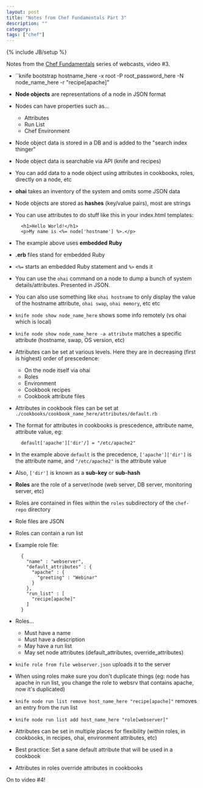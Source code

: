 ```yaml
---
layout: post
title: "Notes from Chef Fundamentals Part 3"
description: ""
category: 
tags: ["chef"]
---
```

{% include JB/setup %}

Notes from the [Chef Fundamentals](http://learn.getchef.com/fundamentals-series) series of webcasts, video #3.

* ``knife bootstrap hostname_here -x root -P root_password_here -N node_name_here -r "recipe[apache]"
* **Node objects** are representations of a node in JSON format
* Nodes can have properties such as...
	* Attributes
	* Run List
	* Chef Environment
* Node object data is stored in a DB and is added to the "search index thinger"
* Node object data is searchable via API (knife and recipes)
* You can add data to a node object using attributes in cookbooks, roles, directly on a node, etc
* **ohai** takes an inventory of the system and omits some JSON data
* Node objects are stored as **hashes** (key/value pairs), most are strings
* You can use attributes to do stuff like this in your index.html templates:

		<h1>Hello World!</h1>
		<p>My name is <%= node['hostname'] %>.</p>

* The example above uses **embedded Ruby**
* **.erb** files stand for embedded Ruby
* ``<%=`` starts an embedded Ruby statement and ``%>`` ends it
* You can use the ``ohai`` command on a node to dump a bunch of system details/attributes.  Presented in JSON.
* You can also use something like ``ohai hostname`` to only display the value of the hostname attribute, ``ohai swap``, ``ohai memory``, etc etc
* ``knife node show node_name_here`` shows some info remotely (vs ohai which is local)
* ``knife node show node_name_here -a attribute`` matches a specific attribute (hostname, swap, OS version, etc)
* Attributes can be set at various levels.  Here they are in decreasing (first is highest) order of prescedence:
	* On the node itself via ohai
	* Roles
	* Environment
	* Cookbook recipes
	* Cookbook attribute files
* Attributes in cookbook files can be set at ``./cookbooks/cookbook_name_here/attributes/default.rb``
* The format for attributes in cookbooks is prescedence, attribute name, attribute value, eg:

		default['apache']['dir'/] = "/etc/apache2"

* In the example above ``default`` is the precedence, ``['apache']['dir']`` is the attribute name, and ``"/etc/apache2"`` is the attribute value
* Also, ``['dir']`` is known as a **sub-key** or **sub-hash**
* **Roles** are the role of a server/node (web server, DB server, monitoring server, etc)
* Roles are contained in files within the ``roles`` subdirectory of the ``chef-repo`` directory
* Role files are JSON
* Roles can contain a run list
* Example role file:

		{
		  "name" : "webserver",
		  "default_attributes" : {
		    "apache" : {
			  "greeting" : "Webinar"
			}
		  },
		  "run_list" : [
		    "recipe[apache]"
		  ]
		}
		
* Roles...
	* Must have a name
	* Must have a description
	* May have a run list
	* May set node attributes (default_attributes, override_attributes)
* ``knife role from file webserver.json`` uploads it to the server
* When using roles make sure you don't duplicate things (eg: node has apache in run list, you change the role to websrv that contains apache, now it's duplicated)
* ``knife node run list remove host_name_here "recipe[apache]"`` removes an entry from the run list
* ``knife node run list add host_name_here "role[webserver]"``
* Attributes can be set in multiple places for flexibility (within roles, in cookbooks, in recipes, ohai, environment attributes, etc)
* Best practice: Set a sane default attribute that will be used in a cookbook
* Attributes in roles override attributes in cookbooks

On to video #4!